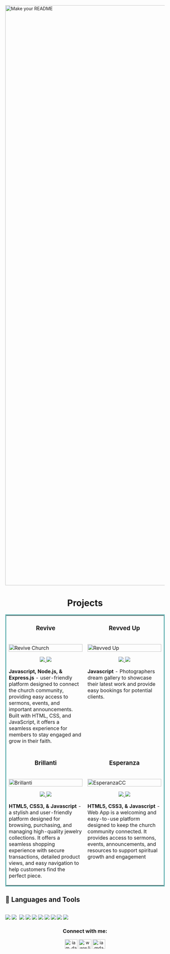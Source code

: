 <!--Banner-->
<img width="1834" alt="Make your README" src="https://github.com/user-attachments/assets/eb577ee6-dbf9-4613-8fed-9c60dba01d9e">

<h1 align="center">Projects</h1>
<table bordercolor="#66b2b2">
  
  <tr>
    <td width="50%" valign="top">
      <h3 align="center">Revive</h3>
        <br />
        <a target="_blank" href="https://revive-church.netlify.app/">
          <img src="GIFS/reviveChurchGIF.gif" width="100%" alt="Revive Church">
        </a>
        <br />
        <p align="center">
          
  <a href="https://github.com/gdanny94/Revive-Church" target="_blank">
    <img src="https://img.shields.io/static/v1?label=|&message=REPO&color=23555f&style=plastic&logo=github&logo-color=white"/>
  </a>  
  <a href="https://revive-church.netlify.app/" target="_blank">
    <img src="https://img.shields.io/static/v1?label=|&message=WEBSITE&color=cdf998&style=plastic&logo=wordpress&logo-color=white"/>
  </a>
      </p>
        <p><strong>Javascript, Node.js, & Express.js</strong> -  user-friendly platform designed to connect the church community, providing easy access to sermons, events, and important announcements. Built with HTML, CSS, and JavaScript, it offers a seamless experience for members to stay engaged and grow in their faith.</p>
    </td>
    <td width="50%" valign="top">
      <h3 align="center">Revved Up</h3>
        <br />
      <a target="_blank" href="https://revved-up.netlify.app/">
            <img src="GIFS/revvedupGIF.gif" width="100%"  alt="Revved Up"/>
        </a>
        <br />
        <p align="center">
          
  <a href="https://github.com/gdanny94/revvedUp" target="_blank">
    <img src="https://img.shields.io/static/v1?label=|&message=REPO&color=23555f&style=plastic&logo=github&logo-color=white"/>
  </a>
  <a href="https://revved-up.netlify.app/" target="_blank">
    <img src="https://img.shields.io/static/v1?label=|&message=WEBSITE&color=cdf998&style=plastic&logo=wordpress&logo-color=white"/>
  </a>
      </p>
        <p><strong>Javascript</strong> - Photographers dream gallery to showcase their latest work and provide easy bookings for potential clients.</p>
    </td>
  </tr>
  
  <tr>
    <td width="50%" valign="top">
      <h3 align="center">Brillanti</h3>
      <br />
        <a target="_blank" href="https://brillanti.netlify.app/">
          <img src="GIFS/brillantiGIF.gif" width="100%" alt="Brillanti"/>
        </a>
      <br />
        <p align="center">
  <a href="https://github.com/gdanny94/Brillanti" target="_blank">
    <img src="https://img.shields.io/static/v1?label=|&message=REPO&color=23555f&style=plastic&logo=github&logo-color=white"/>
  </a>
  <a href="https://brillanti.netlify.app/" target="_blank">
    <img src="https://img.shields.io/static/v1?label=|&message=WEBSITE&color=cdf998&style=plastic&logo=wordpress&logo-color=white"/>
  </a>
      </p>
        <p><strong>HTML5, CSS3, & Javascript</strong> - a stylish and user-friendly platform designed for browsing, purchasing, and managing high-quality jewelry collections. It offers a seamless shopping experience with secure transactions, detailed product views, and easy navigation to help customers find the perfect piece.</p>
    </td>
    <td width="50%" valign="top">
      <h3 align="center">Esperanza</h3>
        <br />
        <a target="_blank" href="#">
          <img src="GIFS/esperanzagr.gif" width="100%" alt="EsperanzaCC"/>
        </a>
        <br />
        <p align="center">
          
  <a href="https://github.com/gdanny94/project-hope" target="_blank">
    <img src="https://img.shields.io/static/v1?label=|&message=REPO&color=23555f&style=plastic&logo=github&logo-color=white"/>
  </a>
  <a href="#" target="_blank">
    <img src="https://img.shields.io/static/v1?label=|&message=WEBSITE&color=cdf998&style=plastic&logo=wordpress&logo-color=white"/>
  </a>
      </p>
        <p><strong>HTML5, CSS3, & Javascript</strong> - Web App is a welcoming and easy-to-use platform designed to keep the church community connected. It provides access to sermons, events, announcements, and resources to support spiritual growth and engagement</p>
    </td>
  </tr>
</table>


## 💼 Languages and Tools

<br />
<div>
<img src="https://img.shields.io/badge/-javascript-F7DF1E?&style=for-the-badge&logo=javascript&logoColor=black" />
<img src="https://img.shields.io/badge/-ReactJS-grey?&style=for-the-badge&logo=react&logoColor=61DAFB" />
<img scr="https://img.shields.io/badge/Next-black?style=for-the-badge&logo=next.js&logoColor=white" />
<img src="https://img.shields.io/badge/HTML5-E34F26?style=for-the-badge&logo=html5&logoColor=white" />
<img src="https://img.shields.io/badge/-css3-1572B6?&style=for-the-badge&logo=css3&logoColor=white" />
<img src="https://img.shields.io/badge/Tailwind-38B2AC?style=for-the-badge&logo=tailwind-css&logoColor=white" />
<img src="https://img.shields.io/badge/-VSCode-007ACC?&style=for-the-badge&logo=visual-studio-code&logoColor=white" />
<img src="https://img.shields.io/badge/-Git-F05032?&style=for-the-badge&logo=git&logoColor=white" /> 
<img src="https://img.shields.io/badge/github-%23121011.svg?style=for-the-badge&logo=github&logoColor=white" />
<img src="https://img.shields.io/badge/Canva-%2300C4CC.svg?style=for-the-badge&logo=Canva&logoColor=white" />
<img src="https://img.shields.io/badge/figma-%23F24E1E.svg?style=for-the-badge&logo=figma&logoColor=white" />
</div>


<!--Contact Info-->
<h3 align="center">Connect with me:</h3>
<p align="center">
<a href="https://twitter.com/iam_dannnny" target="blank"><img align="center" src="https://raw.githubusercontent.com/rahuldkjain/github-profile-readme-generator/master/src/images/icons/Social/twitter.svg" alt="iam_dannnny" height="30" width="40" /></a>
<a href="https://www.linkedin.com/in/dannygthedev" target="blank"><img align="center" src="https://raw.githubusercontent.com/rahuldkjain/github-profile-readme-generator/master/src/images/icons/Social/linked-in-alt.svg" alt="www.linkedin.com/in/dannygthedev" height="30" width="40" /></a>
<a href="https://instagram.com/iamdannnny" target="blank"><img align="center" src="https://raw.githubusercontent.com/rahuldkjain/github-profile-readme-generator/master/src/images/icons/Social/instagram.svg" alt="iamdannnny" height="30" width="40" /></a>
</p>


